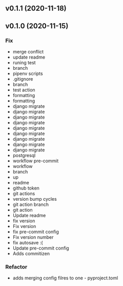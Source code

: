 ## v0.1.1 (2020-11-18)

## v0.1.0 (2020-11-15)

### Fix

- merge conflict
- update readme
- runing test
- branch
- pipenv scripts
- .gitignore
- branch
- test action
- formatting
- formatting
- django migrate
- django migrate
- django migrate
- django migrate
- django migrate
- django migrate
- django migrate
- django migrate
- django migrate
- postgresql
- workflow pre-commit
- workflow
- branch
- up
- readme
- github token
- git actions
- version bump cycles
- git action branch
- git action
- Update readme
- fix version
- Fix version
- fix pre-commit config
- Fix version number
- fix autosave :(
- Update pre-commit config
- Adds commitizen

### Refactor

- adds merging config filres to one - pyproject.toml
